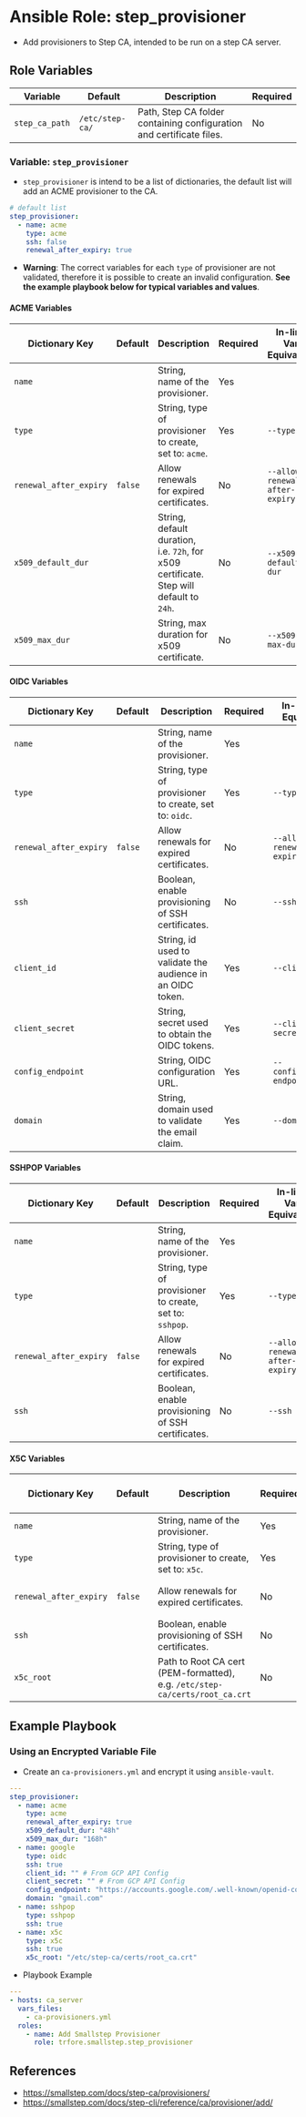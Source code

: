 # Ansible Role: step_provisioner

- Add provisioners to Step CA, intended to be run on a step CA server.

## Role Variables

| Variable       | Default         | Description                                                          | Required |
| -------------- | --------------- | -------------------------------------------------------------------- | -------- |
| `step_ca_path` | `/etc/step-ca/` | Path, Step CA folder containing configuration and certificate files. | No       |

### Variable: `step_provisioner`

- `step_provisioner` is intend to be a list of dictionaries, the default list will add an ACME provisioner to the CA.

```yaml default/main.yml
# default list
step_provisioner:
  - name: acme
    type: acme
    ssh: false
    renewal_after_expiry: true
```

- **Warning**: The correct variables for each `type` of provisioner are not validated, therefore it is possible to create an invalid configuration. **See the example playbook below for typical variables and values**.

#### ACME Variables

| Dictionary Key         | Default | Description                                                                             | Required | In-line Var Equivalent         |
| ---------------------- | ------- | --------------------------------------------------------------------------------------- | -------- | ------------------------------ |
| `name`                 |         | String, name of the provisioner.                                                        | Yes      |                                |
| `type`                 |         | String, type of provisioner to create, set to: `acme`.                                  | Yes      | `--type`                       |
| `renewal_after_expiry` | `false` | Allow renewals for expired certificates.                                                | No       | `--allow-renewal-after-expiry` |
| `x509_default_dur`     |         | String, default duration, i.e. `72h`, for x509 certificate. Step will default to `24h`. | No       | `--x509-default-dur`           |
| `x509_max_dur`         |         | String, max duration for x509 certificate.                                              | No       | `--x509-max-dur`               |

#### OIDC Variables

| Dictionary Key         | Default | Description                                                | Required | In-line Var Equivalent         |
| ---------------------- | ------- | ---------------------------------------------------------- | -------- | ------------------------------ |
| `name`                 |         | String, name of the provisioner.                           | Yes      |                                |
| `type`                 |         | String, type of provisioner to create, set to: `oidc`.     | Yes      | `--type`                       |
| `renewal_after_expiry` | `false` | Allow renewals for expired certificates.                   | No       | `--allow-renewal-after-expiry` |
| `ssh`                  |         | Boolean, enable provisioning of SSH certificates.          | No       | `--ssh`                        |
| `client_id`            |         | String, id used to validate the audience in an OIDC token. | Yes      | `--client-id`                  |
| `client_secret`        |         | String, secret used to obtain the OIDC tokens.             | Yes      | `--client-secret`              |
| `config_endpoint`      |         | String, OIDC configuration URL.                            | Yes      | `--configuration-endpoint`     |
| `domain`               |         | String, domain used to validate the email claim.           | Yes      | `--domain`                     |

#### SSHPOP Variables

| Dictionary Key         | Default | Description                                              | Required | In-line Var Equivalent         |
| ---------------------- | ------- | -------------------------------------------------------- | -------- | ------------------------------ |
| `name`                 |         | String, name of the provisioner.                         | Yes      |                                |
| `type`                 |         | String, type of provisioner to create, set to: `sshpop`. | Yes      | `--type`                       |
| `renewal_after_expiry` | `false` | Allow renewals for expired certificates.                 | No       | `--allow-renewal-after-expiry` |
| `ssh`                  |         | Boolean, enable provisioning of SSH certificates.        | No       | `--ssh`                        |

#### X5C Variables

| Dictionary Key         | Default | Description                                                                 | Required | In-line Var Equivalent         |
| ---------------------- | ------- | --------------------------------------------------------------------------- | -------- | ------------------------------ |
| `name`                 |         | String, name of the provisioner.                                            | Yes      |                                |
| `type`                 |         | String, type of provisioner to create, set to: `x5c`.                       | Yes      | `--type`                       |
| `renewal_after_expiry` | `false` | Allow renewals for expired certificates.                                    | No       | `--allow-renewal-after-expiry` |
| `ssh`                  |         | Boolean, enable provisioning of SSH certificates.                           | No       | `--ssh`                        |
| `x5c_root`             |         | Path to Root CA cert (PEM-formatted), e.g. `/etc/step-ca/certs/root_ca.crt` | No       | `--x5c-root`                   |

## Example Playbook

### Using an Encrypted Variable File

- Create an `ca-provisioners.yml` and encrypt it using `ansible-vault`.

```yaml
---
step_provisioner:
  - name: acme
    type: acme
    renewal_after_expiry: true
    x509_default_dur: "48h"
    x509_max_dur: "168h"
  - name: google
    type: oidc
    ssh: true
    client_id: "" # From GCP API Config
    client_secret: "" # From GCP API Config
    config_endpoint: "https://accounts.google.com/.well-known/openid-configuration"
    domain: "gmail.com"
  - name: sshpop
    type: sshpop
    ssh: true
  - name: x5c
    type: x5c
    ssh: true
    x5c_root: "/etc/step-ca/certs/root_ca.crt"
```

- Playbook Example

```yaml
---
- hosts: ca_server
  vars_files:
    - ca-provisioners.yml
  roles:
    - name: Add Smallstep Provisioner
      role: trfore.smallstep.step_provisioner
```

## References

- https://smallstep.com/docs/step-ca/provisioners/
- https://smallstep.com/docs/step-cli/reference/ca/provisioner/add/
